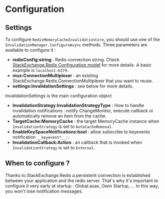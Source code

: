 Configuration
=

Settings
---
To configure `RedisMemoryCacheInvalidationCore`, you should use one of the `InvalidationManager.ConfigureAsync` methods. 
Three parameters are available to configure it : 

- __redisConfig:string__ : Redis connection string. Check [StackExchange.Redis Configuration model](https://github.com/StackExchange/StackExchange.Redis/blob/master/Docs/Configuration.md) for more details. A basic example is `localhost:6379`.
- __mux:ConnectionMultiplexer__ : an existing StackExchange.Redis.ConnectionMultiplexer that you want to reuse.
- __settings:InvalidationSettings__ : see below for more details.

InvalidationSettings is the main configuration object
- __InvalidationStrategy:InvalidationStrategyType__ : How to handle invalidation notifications : notify ChangeMonitor, execute callback or automatically remove an item from the cache. 
- __TargetCache:MemoryCache__ : the target MemoryCache instance when `InvalidationStrategy` is set to `AutoCacheRemoval`.
- __EnableKeySpaceNotifications:bool__ : allow subscribe to keyevents notification `__keyevent*__:`.       
- __InvalidationCallback:Action__ : an callback that is invoked when  `InvalidationStrategy` is set to `External`.

When to configure ?
---
Thanks to StackExchange.Redis a persistent connection is established between your application and the redis server. 
That's why it's important to configure it very early at startup : Global.asax, Owin Startup, ... In this way, you won't lose notification messages.